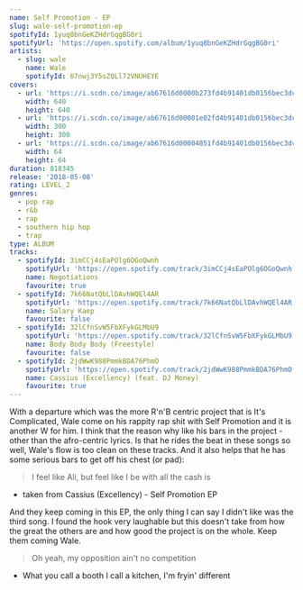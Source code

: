 ```yaml
---
name: Self Promotion - EP
slug: wale-self-promotion-ep
spotifyId: 1yuq8bnGeKZHdrGqgBG0ri
spotifyUrl: 'https://open.spotify.com/album/1yuq8bnGeKZHdrGqgBG0ri'
artists:
  - slug: wale
    name: Wale
    spotifyId: 67nwj3Y5sZQLl72VNUHEYE
covers:
  - url: 'https://i.scdn.co/image/ab67616d0000b273fd4b91401db0156bec3dc7ef'
    width: 640
    height: 640
  - url: 'https://i.scdn.co/image/ab67616d00001e02fd4b91401db0156bec3dc7ef'
    width: 300
    height: 300
  - url: 'https://i.scdn.co/image/ab67616d00004851fd4b91401db0156bec3dc7ef'
    width: 64
    height: 64
duration: 818345
release: '2018-05-08'
rating: LEVEL_2
genres:
  - pop rap
  - r&b
  - rap
  - southern hip hop
  - trap
type: ALBUM
tracks:
  - spotifyId: 3imCCj4sEaPOlg6OGoQwnh
    spotifyUrl: 'https://open.spotify.com/track/3imCCj4sEaPOlg6OGoQwnh'
    name: Negotiations
    favourite: true
  - spotifyId: 7k66NatQbLlDAvhWQEl4AR
    spotifyUrl: 'https://open.spotify.com/track/7k66NatQbLlDAvhWQEl4AR'
    name: Salary Kaep
    favourite: false
  - spotifyId: 32lCfnSvW5FbXFykGLMbU9
    spotifyUrl: 'https://open.spotify.com/track/32lCfnSvW5FbXFykGLMbU9'
    name: Body Body Body (Freestyle)
    favourite: false
  - spotifyId: 2jdWwK988PmmkBDA76PhmO
    spotifyUrl: 'https://open.spotify.com/track/2jdWwK988PmmkBDA76PhmO'
    name: Cassius (Excellency) (feat. DJ Money)
    favourite: true
---
```

With a departure which was the more R'n'B centric project that is It's Complicated,
Wale come on his rappity rap shit with Self Promotion and it is another W for him. I think
that the reason why like his bars in the project - other than the afro-centric lyrics.
Is that he rides the beat in these songs so well, Wale's flow is too clean on these tracks.
And it also helps that he has some serious bars to get off his chest (or pad):

> I feel like Ali, but feel like I be with all the cash is
- taken from Cassius (Excellency) - Self Promotion EP

And they keep coming in this EP, the only thing I can say I didn't like was the third song.
I found the hook very laughable but this doesn't take from how the great the others are and
how good the project is on the whole. Keep them coming Wale.

> Oh yeah, my opposition ain't no competition
- What you call a booth I call a kitchen, I'm fryin' different

